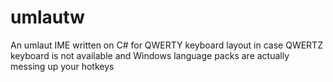 # umlautw
An umlaut IME written on C# for QWERTY keyboard layout in case QWERTZ keyboard is not available and Windows language packs are actually messing up your hotkeys

